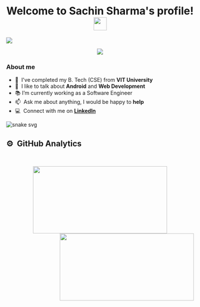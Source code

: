 <h1 align="center">
  Welcome to Sachin Sharma's profile!
  <img src="https://media.giphy.com/media/hvRJCLFzcasrR4ia7z/giphy.gif" width="35">
</h1>

<img src="https://user-images.githubusercontent.com/89263668/162907376-33327a7a-6912-4896-b187-c7785b38ea58.gif">



<p align="center">
  <img src="https://readme-typing-svg.herokuapp.com?color=F70000&lines=Hello%2C+world!+I'm+Sachin+Sharma.;I'm+a+Full-Stack+Web+Developer.;I'm+from+Gwalior%2C+Madhya+Pradesh."></img>
</p>

<h3 align="left">About me </h3>

- :office: &nbsp;I've completed my B. Tech (CSE) from **VIT University**
- :speech_balloon: &nbsp;I like to talk about **Android** and **Web Development**
- :books: I’m currently working as a Software Engineer
- :mailbox: &nbsp;Ask me about anything, I would be happy to **help**
- :computer: &nbsp;Connect with me on <a href = "https://www.linkedin.com/in/sachinsh01/"> **LinkedIn** </a>


![snake svg](https://github.com/sachinsh01/sachinsh01/blob/output/github-contribution-grid-snake.svg)

## ⚙️ &nbsp;GitHub Analytics
<br>
<p align = "center">
<a href="#sachinsharma-title">
<img height="180em" width="360em" src="https://github-readme-stats-eight-theta.vercel.app/api/top-langs/?username=sachinsh01&hide=jupyter%20notebook&langs_count=8&layout=compact&theme=algolia"/> 
<img height="180em" width="360em" src="https://github-readme-stats.vercel.app/api?username=sachinsh01&show_icons=true&theme=react&count_private=true&include_all_commits=true" align="right" />
</a>
</p>


